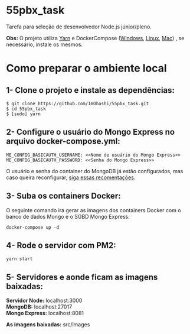 # 55pbx_task
Tarefa para seleção de desenvolvedor Node.js júnior/pleno.

__Obs:__ O projeto utiliza [Yarn](https://yarnpkg.com/lang/pt-br/docs/install/#debian-stable) e DockerCompose ([Windows](https://docs.docker.com/docker-for-windows/install/), [Linux](https://www.digitalocean.com/community/tutorials/como-instalar-e-usar-o-docker-no-ubuntu-18-04-pt), [Mac](https://docs.docker.com/docker-for-mac/)) , se necessário, instale os mesmos.

# Como preparar o ambiente local
## __1-__ Clone o projeto e instale as dependências:

```
$ git clone https://github.com/ImOhashi/55pbx_task.git
$ cd 55pbx_task
$ [sudo] yarn
```

## __2-__ Configure o usuário do Mongo Express no arquivo __docker-compose.yml__:

```
ME_CONFIG_BASICAUTH_USERNAME: <<Nome de usuário do Mongo Express>>
ME_CONFIG_BASICAUTH_PASSWORD: <<Senha do Mongo Express>>
```

O usuário e senha do container do MongoDB já estão configurados, mas caso queira reconfigurar, [siga essas recomentações](https://github.com/ImOhashi/Docker-Compose-Mongo).

## __3-__ Suba os containers Docker:

O seguinte comando ira gerar as imagens dos containers Docker com o banco de dados Mongo e o SGBD Mongo Express:

```
docker-compose up -d
```

## __4-__ Rode o servidor com PM2:

```
yarn start
```

## __5-__ Servidores e aonde ficam as imagens baixadas:

__Servidor Node:__ localhost:3000      
__MongoDB:__ localhost:27017      
__Mongo Express:__ localhost:8081

__As imagens baixadas:__ src/images